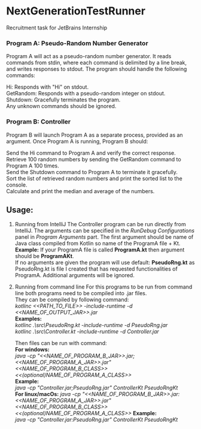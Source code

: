 # NextGenerationTestRunner
Recruitment task for JetBrains Internship

### Program A: Pseudo-Random Number Generator
Program A will act as a pseudo-random number generator. It reads commands from stdin,
where each command is delimited by a line break, and writes responses to stdout.
The program should handle the following commands:

Hi: Responds with "Hi" on stdout.  
GetRandom: Responds with a pseudo-random integer on stdout.  
Shutdown: Gracefully terminates the program.  
Any unknown commands should be ignored.

### Program B: Controller
Program B will launch Program A as a separate process, provided as an argument.
Once Program A is running, Program B should:

Send the Hi command to Program A and verify the correct response.  
Retrieve 100 random numbers by sending the GetRandom command to Program A 100 times.  
Send the Shutdown command to Program A to terminate it gracefully.  
Sort the list of retrieved random numbers and print the sorted list to the console.  
Calculate and print the median and average of the numbers.

## Usage:
1. Running from IntelliJ
   The Controller program can be run directly from IntelliJ. The arguments can be specified in the
   _RunDebug Configurations_ panel in _Program Arguments_ part. The first argument should be name
   of Java class compiled from Kotlin so name of the ProgramA file + Kt.  
   **Example:** If your ProgramA file is called **ProgramA.kt** then argument should be **ProgramAKt**.  
   If no arguments are given the program will use default: **PseudoRng.kt** as PseudoRng.kt is file I
   created that has requested functionalities of ProgramA. Additional arguments will be ignored.
2. Running from command line
   For this programs to be run from command line both programs need to be compiled into .jar files.  
   They can be compiled by following command:  
   _kotlinc <<PATH_TO_FILE>> -include-runtime -d <<NAME_OF_OUTPUT_JAR>>.jar_  
   **Examples:**  
   _kotlinc .\src\PseudoRng.kt -include-runtime -d PseudoRng.jar_  
   _kotlinc .\src\Controller.kt -include-runtime -d Controller.jar_

    Then files can be run with command:  
   **For windows:**  
      _java -cp "<<NAME_OF_PROGRAM_B_JAR>>.jar;<<NAME_OF_PROGRAM_A_JAR>>.jar" <<NAME_OF_PROGRAM_B_CLASS>> <<(optional)NAME_OF_PROGRAM_A_CLASS>>_  
   **Example:**  
   _java -cp "Controller.jar;PseudoRng.jar" ControllerKt PseudoRngKt_  
   **For linux/macOs:**
   _java -cp "<<NAME_OF_PROGRAM_B_JAR>>.jar:<<NAME_OF_PROGRAM_A_JAR>>.jar" <<NAME_OF_PROGRAM_B_CLASS>> <<(optional)NAME_OF_PROGRAM_A_CLASS>>_
   **Example:**  
   _java -cp "Controller.jar:PseudoRng.jar" ControllerKt PseudoRngKt_  